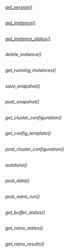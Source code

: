 ###### [get_version()](./Functions/get_version.md)

###### [get_instance()](./Functions/get_instance.md)

###### [get_instance_status()](./Functions/get_instance_status.md)

###### delete_instance()

###### get_running_instances()

###### save_snapshot()

###### post_snapshot()

###### get_cluster_configuration()

###### get_config_template()

###### post_cluster_configuration()

###### autotune()

###### post_data()

###### post_nano_run()

###### get_buffer_status()

###### get_nano_status()

###### get_nano_results()
